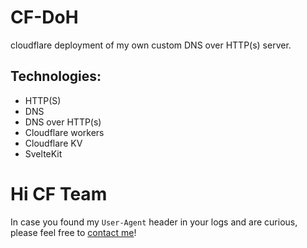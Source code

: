 # CF-DoH

cloudflare deployment of my own custom DNS over HTTP(s) server.

## Technologies:
- HTTP(S)
- DNS
- DNS over HTTP(s)
- Cloudflare workers
- Cloudflare KV
- SvelteKit


# Hi CF Team

In case you found my `User-Agent` header in your logs and are curious, please feel free to [contact me](https://github.com/purplelemons-dev#contact)!
